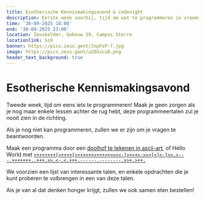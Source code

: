 ```yaml
---
title: Esotherische Kennismakingsavond & codenight
description: Eerste week voorbij, tijd om wat te programmeren in vreemde talen!
time: '30-09-2025 18:00'
end: '30-09-2025 23:00'
location: Zeuskelder, Gebouw S9, Campus Sterre
locationlink: $s9
banner: https://pics.zeus.gent/JnpFxP-T.jpg
image: https://pics.zeus.gent/a28GvLuO.png
header_text_background: true
---
```


# Esotherische Kennismakingsavond

Tweede week, tijd om eens iets te programmeren! Maak je geen zorgen als je nog maar enkele lessen achter de rug hebt, deze programmeertalen zul je nooit zien in de richting.

Als je nog niet kan programmeren, zullen we er zijn om je vragen te beantwoorden.

Maak een programma door een [doolhof te tekenen in ascii-art](https://esolangs.org/wiki/Maze), of Hello World met
    [`++++++++[>++++[>++>+++>+++>+<<<<-]>+>+>->>+[<]<-]>>.>---.+++++++..+++.>>.<-.<.+++.------.--------.>>+.>++.`](https://en.wikipedia.org/wiki/Brainfuck)

We voorzien een lijst van interessante talen, en enkele opdrachten die je kunt proberen te volbrengen in een van deze talen.

Als je van al dat denken honger krijgt, zullen we ook samen eten bestellen!
